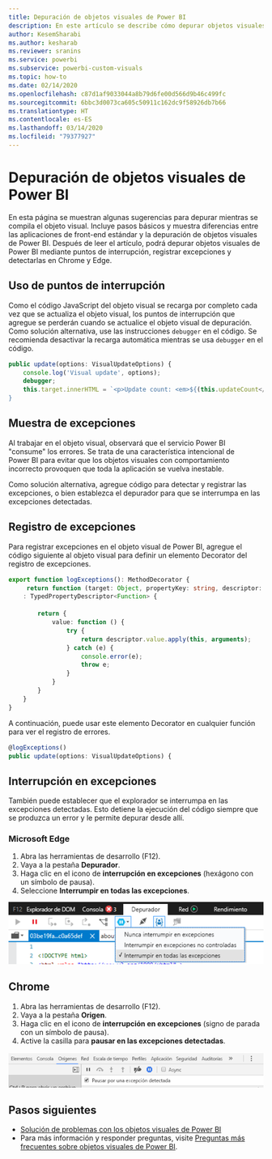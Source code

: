 ```yaml
---
title: Depuración de objetos visuales de Power BI
description: En este artículo se describe cómo depurar objetos visuales de Power BI.
author: KesemSharabi
ms.author: kesharab
ms.reviewer: sranins
ms.service: powerbi
ms.subservice: powerbi-custom-visuals
ms.topic: how-to
ms.date: 02/14/2020
ms.openlocfilehash: c87d1af9033044a8b79d6fe00d566d9b46c499fc
ms.sourcegitcommit: 6bbc3d0073ca605c50911c162dc9f58926db7b66
ms.translationtype: HT
ms.contentlocale: es-ES
ms.lasthandoff: 03/14/2020
ms.locfileid: "79377927"
---
```

# <a name="how-to-debug-power-bi-visuals"></a>Depuración de objetos visuales de Power BI

En esta página se muestran algunas sugerencias para depurar mientras se compila el objeto visual. Incluye pasos básicos y muestra diferencias entre las aplicaciones de front-end estándar y la depuración de objetos visuales de Power BI.
Después de leer el artículo, podrá depurar objetos visuales de Power BI mediante puntos de interrupción, registrar excepciones y detectarlas en Chrome y Edge.

## <a name="using-breakpoints"></a>Uso de puntos de interrupción

Como el código JavaScript del objeto visual se recarga por completo cada vez que se actualiza el objeto visual, los puntos de interrupción que agregue se perderán cuando se actualice el objeto visual de depuración. Como solución alternativa, use las instrucciones `debugger` en el código. Se recomienda desactivar la recarga automática mientras se usa `debugger` en el código.

```typescript
public update(options: VisualUpdateOptions) {
    console.log('Visual update', options);
    debugger;
    this.target.innerHTML = `<p>Update count: <em>${(this.updateCount</em></p>`;
}
```


## <a name="showing-exceptions"></a>Muestra de excepciones

Al trabajar en el objeto visual, observará que el servicio Power BI "consume" los errores. Se trata de una característica intencional de Power BI para evitar que los objetos visuales con comportamiento incorrecto provoquen que toda la aplicación se vuelva inestable.

Como solución alternativa, agregue código para detectar y registrar las excepciones, o bien establezca el depurador para que se interrumpa en las excepciones detectadas.


## <a name="log-exceptions"></a>Registro de excepciones

Para registrar excepciones en el objeto visual de Power BI, agregue el código siguiente al objeto visual para definir un elemento Decorator del registro de excepciones.

```typescript
export function logExceptions(): MethodDecorator {
     return function (target: Object, propertyKey: string, descriptor: TypedPropertyDescriptor<Function>)
    : TypedPropertyDescriptor<Function> {
            
        return {
            value: function () {
                try {
                    return descriptor.value.apply(this, arguments);
                } catch (e) {
                    console.error(e);
                    throw e;
                }
            }
        }
    }
}
```
A continuación, puede usar este elemento Decorator en cualquier función para ver el registro de errores.

```typescript
@logExceptions()
public update(options: VisualUpdateOptions) {
```

## <a name="break-on-exceptions"></a>Interrupción en excepciones

También puede establecer que el explorador se interrumpa en las excepciones detectadas. Esto detiene la ejecución del código siempre que se produzca un error y le permite depurar desde allí.

### <a name="edge"></a>Microsoft Edge

1. Abra las herramientas de desarrollo (F12).
2. Vaya a la pestaña **Depurador**.
3. Haga clic en el icono de **interrupción en excepciones** (hexágono con un símbolo de pausa).
4. Seleccione **Interrumpir en todas las excepciones**.

![Campos de roles de datos](media/visuals-how-to-debug/how-to-debug-edge.png)

## <a name="chrome"></a>Chrome

1. Abra las herramientas de desarrollo (F12).
2. Vaya a la pestaña **Origen**.
3. Haga clic en el icono de **interrupción en excepciones** (signo de parada con un símbolo de pausa).
4. Active la casilla para **pausar en las excepciones detectadas**.

![Campos de roles de datos](media/visuals-how-to-debug/how-to-debug-chrome.png)

## <a name="next-steps"></a>Pasos siguientes
* [Solución de problemas con los objetos visuales de Power BI](power-bi-custom-visuals-troubleshoot.md)
* Para más información y responder preguntas, visite [Preguntas más frecuentes sobre objetos visuales de Power BI](power-bi-custom-visuals-faq.md#organizational-power-bi-visuals).
